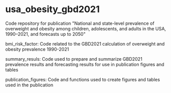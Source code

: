 # usa_obesity_gbd2021

Code repository for publication "National and state-level prevalence of overweight and obesity among children, adolescents, and adults in the USA, 1990–2021, and forecasts up to 2050"

bmi_risk_factor: Code related to the GBD2021 calculation of overweight and obesity prevalence 1990-2021

summary_resuls: Code used to prepare and summarize GBD2021 prevalence results and forecasting results for use in publication figures and tables

publication_figures: Code and functions used to create figures and tables used in the publication
